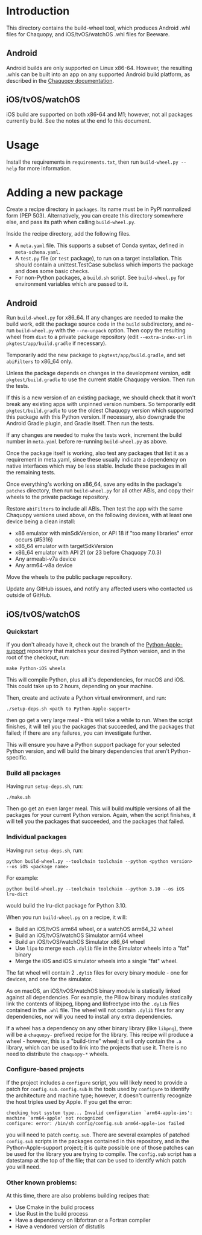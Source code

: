 # Introduction

This directory contains the build-wheel tool, which produces Android .whl files for Chaquopy,
and iOS/tvOS/watchOS .whl files for Beeware.

## Android

Android builds are only supported on Linux x86-64. However, the resulting .whls can be built
into an app on any supported Android build platform, as described in the [Chaquopy
documentation](https://chaquo.com/chaquopy/doc/current/android.html#requirements).

## iOS/tvOS/watchOS

iOS build are supported on both x86-64 and M1; however, not all packages currently build.
See the notes at the end fo this document.

# Usage

Install the requirements in `requirements.txt`, then run `build-wheel.py --help` for more
information.

# Adding a new package

Create a recipe directory in `packages`. Its name must be in PyPI normalized form (PEP 503).
Alternatively, you can create this directory somewhere else, and pass its path when calling
`build-wheel.py`.

Inside the recipe directory, add the following files.

* A `meta.yaml` file. This supports a subset of Conda syntax, defined in `meta-schema.yaml`.
* A `test.py` file (or `test` package), to run on a target installation. This should contain a
  unittest.TestCase subclass which imports the package and does some basic checks.
* For non-Python packages, a `build.sh` script. See `build-wheel.py` for environment variables
  which are passed to it.

## Android

Run `build-wheel.py` for x86_64. If any changes are needed to make the build work, edit the
package source code in the `build` subdirectory, and re-run `build-wheel.py` with the
`--no-unpack` option. Then copy the resulting wheel from `dist` to a private package repository
(edit `--extra-index-url` in `pkgtest/app/build.gradle` if necessary).

Temporarily add the new package to `pkgtest/app/build.gradle`, and set `abiFilters` to
x86_64 only.

Unless the package depends on changes in the development version, edit `pkgtest/build.gradle`
to use the current stable Chaquopy version. Then run the tests.

If this is a new version of an existing package, we should check that it won't break any
existing apps with unpinned version numbers. So temporarily edit `pkgtest/build.gradle` to
use the oldest Chaquopy version which supported this package with this Python version. If
necessary, also downgrade the Android Gradle plugin, and Gradle itself. Then run the tests.

If any changes are needed to make the tests work, increment the build number in `meta.yaml`
before re-running `build-wheel.py` as above.

Once the package itself is working, also test any packages that list it as a requirement in
meta.yaml, since these usually indicate a dependency on native interfaces which may be less
stable. Include these packages in all the remaining tests.

Once everything's working on x86_64, save any edits in the package's `patches` directory,
then run `build-wheel.py` for all other ABIs, and copy their wheels to the private package
repository.

Restore `abiFilters` to include all ABIs. Then test the app with the same Chaquopy versions
used above, on the following devices, with at least one device being a clean install:

* x86 emulator with minSdkVersion, or API 18 if "too many libraries" error occurs (#5316)
* x86_64 emulator with targetSdkVersion
* x86_64 emulator with API 21 (or 23 before Chaquopy 7.0.3)
* Any armeabi-v7a device
* Any arm64-v8a device

Move the wheels to the public package repository.

Update any GitHub issues, and notify any affected users who contacted us outside of GitHub.

## iOS/tvOS/watchOS

### Quickstart

If you don't already have it, check out the branch of the
[Python-Apple-support](https://github.com/beeware/Python-Apple-support) repository that
matches your desired Python version, and in the root of the checkout, run:

    make Python-iOS wheels

This will compile Python, plus all it's dependencies, for macOS and iOS. This could take
up to 2 hours, depending on your machine.

Then, create and activate a Python virtual environment, and run:

    ./setup-deps.sh <path to Python-Apple-support>

then go get a very large meal - this will take a while to run. When the script
finishes, it will tell you the packages that succeeded, and the packages that
failed; if there are any failures, you can investigate further.

This will ensure you have a Python support package for your selected Python
version, and will build the binary dependencies that aren't Python-specific.

### Build all packages

Having run `setup-deps.sh`, run:

    ./make.sh

Then go get an even larger meal. This will build multiple versions of all the
packages for your current Python version. Again, when the script finishes, it will tell
you the packages that succeeded, and the packages that failed.

### Individual packages

Having run `setup-deps.sh`, run:

    python build-wheel.py --toolchain toolchain --python <python version> --os iOS <package name>

For example:

    python build-wheel.py --toolchain toolchain --python 3.10 --os iOS lru-dict

would build the lru-dict package for Python 3.10.

When you run `build-wheel.py` on a recipe, it will:

* Build an iOS/tvOS arm64 wheel, or a watchOS arm64_32 wheel
* Build an iOS/tvOS/watchOS Simulator arm64 wheel
* Build an iOS/tvOS/watchOS Simulator x86_64 wheel
* Use `lipo` to merge each `.dylib` file in the Simulator wheels into a "fat" binary
* Merge the iOS and iOS simulator wheels into a single "fat" wheel.

The fat wheel will contain 2 `.dylib` files for every binary module - one for
devices, and one for the simulator.

As on macOS, an iOS/tvOS/watchOS binary module is statically linked against all
dependencies. For example, the Pillow binary modules statically link the contents of
libjpeg, libpng and libfreetype into the `.dylib` files contained in the `.whl` file.
The wheel will not contain `.dylib` files for any dependencies, nor will you need to
install any extra dependencies.

If a wheel has a dependency on any other binary library (like `libpng`), there
will be a `chaquopy-` prefixed recipe for the library. This recipe will produce
a wheel - however, this is a "build-time" wheel; it will only contain the `.a`
library, which can be used to link into the projects that use it. There is no
need to distribute the `chaquopy-*` wheels.

### Configure-based projects

If the project includes a `configure` script, you will likely need to provide
a patch for `config.sub`. `config.sub` is the tools used by `configure` to identify
the architecture and machine type; however, it doesn't currently recognize the
host triples used by Apple. If you get the error:

    checking host system type... Invalid configuration `arm64-apple-ios': machine `arm64-apple' not recognized
    configure: error: /bin/sh config/config.sub arm64-apple-ios failed

you will need to patch `config.sub`. There are several examples of patched
`config.sub` scripts in the packages contained in this repository, and in the
Python-Apple-support project; it is quite possible one of those patches can be
used for the library you are trying to compile. The `config.sub` script has
a datestamp at the top of the file; that can be used to identify which patch
you will need.

### Other known problems:

At this time, there are also problems building recipes that:

* Use Cmake in the build process
* Use Rust in the build process
* Have a dependency on libfortran or a Fortran compiler
* Have a vendored version of distutils
